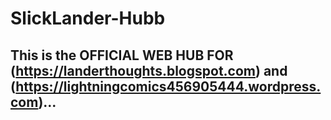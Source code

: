 # SlickLander-Hubb 

## This is the OFFICIAL WEB HUB FOR (https://landerthoughts.blogspot.com) and (https://lightningcomics456905444.wordpress.com)...

